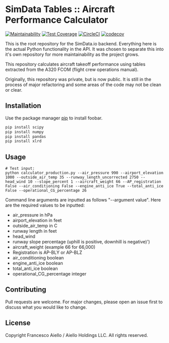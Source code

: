 # SimData Tables :: Aircraft Performance Calculator

[![Maintainability](https://api.codeclimate.com/v1/badges/a99a88d28ad37a79dbf6/maintainability)](https://codeclimate.com/github/FrancescoAiello01/simdata-tables/maintainability)
[![Test Coverage](https://api.codeclimate.com/v1/badges/a99a88d28ad37a79dbf6/test_coverage)](https://codeclimate.com/github/FrancescoAiello01/simdata-tables/test_coverage)
[![CircleCI](https://circleci.com/github/FrancescoAiello01/simdata-tables.svg?style=svg)](LINK)
[![codecov](https://codecov.io/gh/FrancescoAiello01/simdata-tables/branch/master/graph/badge.svg)](https://codecov.io/gh/FrancescoAiello01/simdata-tables)

This is the root repository for the SimData.io backend. Everything here is the actual Python functionality in the API. It was chosen to separate this into it's own repository for more maintainability as the project grows.

This repository calculates aircraft takeoff performance using tables extracted from the A320 FCOM (flight crew operations manual).

Originally, this repository was private, but is now public. It is still in the process of major refactoring and some areas of the code may not be clean or clear.

## Installation

Use the package manager [pip](https://pip.pypa.io/en/stable/) to install foobar.

```bash
pip install scipy
pip install numpy
pip install pandas
pip install xlrd
```

## Usage

```
# Test input:
python calculator_production.py --air_pressure 990 --airport_elevation 1000 --outside_air_temp 35 --runway_length_uncorrected 2750 --head_wind 10 --slope_percent 1 --aircraft_weight 66 --AP_registration False --air_conditioning False --engine_anti_ice True --total_anti_ice False --operational_CG_percentage 26
```

Command line arguments are inputted as follows "--argument value". Here are the required values to be inputted:

- air_pressure in hPa
- airport_elevation in feet
- outside_air_temp in C
- runway length in feet
- head_wind
- runway slope percentage (uphill is positive, downhill is negative)')
- aircraft_weight (example 66 for 66,000)
- Registration is AP-BLY or AP-BLZ
- air_conditioning boolean
- engine_anti_ice boolean
- total_anti_ice boolean
- operational_CG_percentage integer

## Contributing

Pull requests are welcome. For major changes, please open an issue first to discuss what you would like to change.

## License

Copyright Francesco Aiello / Aiello Holdings LLC. All rights reserved.
